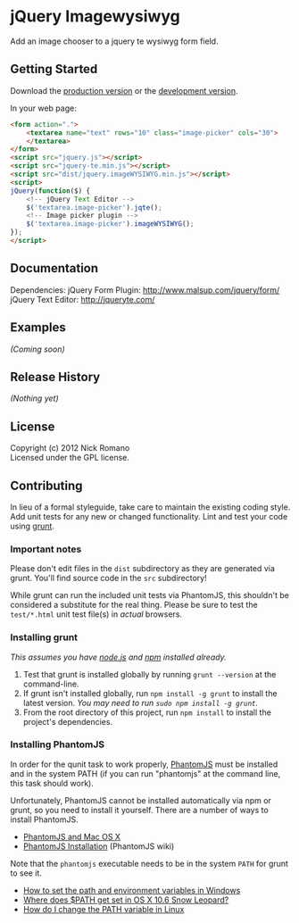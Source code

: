 # jQuery Imagewysiwyg

Add an image chooser to a jquery  te wysiwyg form field.

## Getting Started
Download the [production version][min] or the [development version][max].

[min]: https://raw.github.com/nickromano/jquery.imageWYSIWYG/master/dist/jquery.imageWYSIWYG.min.js
[max]: https://raw.github.com/nickromano/jquery.imageWYSIWYG/master/dist/jquery.imageWYSIWYG.js

In your web page:

```html
<form action=".">
    <textarea name="text" rows="10" class="image-picker" cols="30">
    </textarea>
</form>
<script src="jquery.js"></script>
<script src="jquery-te.min.js"></script>
<script src="dist/jquery.imageWYSIWYG.min.js"></script>
<script>
jQuery(function($) {
    <!-- jQuery Text Editor -->
    $('textarea.image-picker').jqte();
    <!-- Image picker plugin -->
    $('textarea.image-picker').imageWYSIWYG();
});
</script>
```

## Documentation
Dependencies:
jQuery Form Plugin: http://www.malsup.com/jquery/form/
jQuery Text Editor: http://jqueryte.com/

## Examples
_(Coming soon)_

## Release History
_(Nothing yet)_

## License
Copyright (c) 2012 Nick Romano  
Licensed under the GPL license.

## Contributing
In lieu of a formal styleguide, take care to maintain the existing coding style. Add unit tests for any new or changed functionality. Lint and test your code using [grunt](https://github.com/cowboy/grunt).

### Important notes
Please don't edit files in the `dist` subdirectory as they are generated via grunt. You'll find source code in the `src` subdirectory!

While grunt can run the included unit tests via PhantomJS, this shouldn't be considered a substitute for the real thing. Please be sure to test the `test/*.html` unit test file(s) in _actual_ browsers.

### Installing grunt
_This assumes you have [node.js](http://nodejs.org/) and [npm](http://npmjs.org/) installed already._

1. Test that grunt is installed globally by running `grunt --version` at the command-line.
1. If grunt isn't installed globally, run `npm install -g grunt` to install the latest version. _You may need to run `sudo npm install -g grunt`._
1. From the root directory of this project, run `npm install` to install the project's dependencies.

### Installing PhantomJS

In order for the qunit task to work properly, [PhantomJS](http://www.phantomjs.org/) must be installed and in the system PATH (if you can run "phantomjs" at the command line, this task should work).

Unfortunately, PhantomJS cannot be installed automatically via npm or grunt, so you need to install it yourself. There are a number of ways to install PhantomJS.

* [PhantomJS and Mac OS X](http://ariya.ofilabs.com/2012/02/phantomjs-and-mac-os-x.html)
* [PhantomJS Installation](http://code.google.com/p/phantomjs/wiki/Installation) (PhantomJS wiki)

Note that the `phantomjs` executable needs to be in the system `PATH` for grunt to see it.

* [How to set the path and environment variables in Windows](http://www.computerhope.com/issues/ch000549.htm)
* [Where does $PATH get set in OS X 10.6 Snow Leopard?](http://superuser.com/questions/69130/where-does-path-get-set-in-os-x-10-6-snow-leopard)
* [How do I change the PATH variable in Linux](https://www.google.com/search?q=How+do+I+change+the+PATH+variable+in+Linux)
